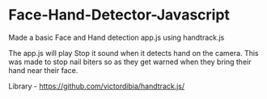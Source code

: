 # Face-Hand-Detector-Javascript
Made a basic Face and Hand detection app.js using handtrack.js

The app.js will play Stop it sound when it detects hand on the camera. 
This was made to stop nail biters so as they get warned when they bring their hand near their face.

Library - https://github.com/victordibia/handtrack.js/
